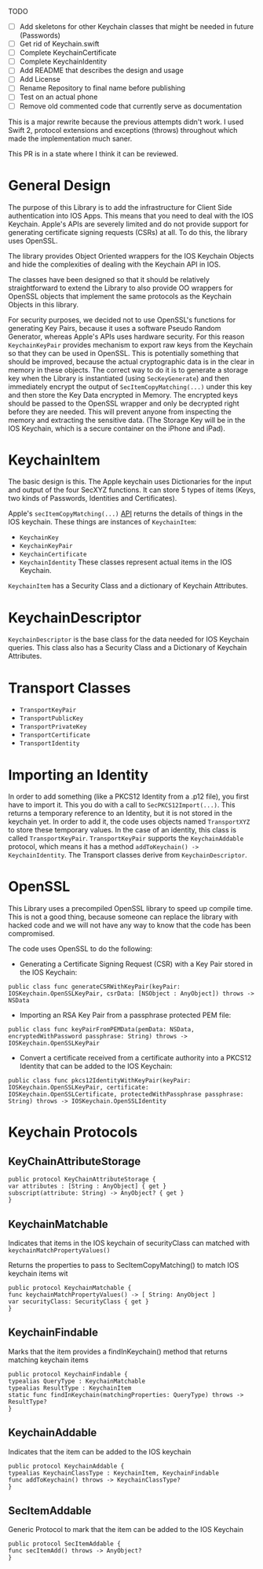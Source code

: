 TODO
- [ ] Add skeletons for other Keychain classes that might be needed in future (Passwords)
- [ ] Get rid of Keychain.swift
- [ ] Complete KeychainCertificate
- [ ] Complete KeychainIdentity
- [ ] Add README that describes the design and usage
- [ ] Add License
- [ ] Rename Repository to final name before publishing
- [ ] Test on an actual phone
- [ ] Remove old commented code that currently serve as documentation

This is a major rewrite because the previous attempts didn't work. I used Swift 2, protocol extensions and exceptions (throws) throughout which made the implementation much saner. 

This PR is in a state where I think it can be reviewed.

# General Design
The purpose of this Library is to add the infrastructure for Client Side authentication into IOS Apps. This means that you need to deal with the IOS Keychain. Apple's APIs are severely limited and do not provide support for generating certificate signing requests (CSRs) at all. To do this, the library uses OpenSSL. 

The library provides Object Oriented wrappers for the IOS Keychain Objects and hide the complexities of dealing with the Keychain API in IOS.

The classes have been designed so that it should be relatively straightforward to extend the Library to also provide OO wrappers for OpenSSL objects that implement the same protocols as the Keychain Objects in this library. 

For security purposes, we decided not to use OpenSSL's functions for generating Key Pairs, because it uses a software Pseudo Random Generator, whereas Apple's APIs uses hardware security. For this reason `KeychainKeyPair` provides mechanism to export raw keys from the Keychain so that they can be used in OpenSSL. This is potentially something that should be improved, because the actual cryptographic data is in the clear in memory in these objects. The correct way to do it is to generate a storage key when the Library is instantiated (using `SecKeyGenerate`) and then immediately encrypt the output of `SecItemCopyMatching(...)` under this key and then store the Key Data encrypted in Memory. The encrypted keys should be passed to the OpenSSL wrapper and only be decrypted right before they are needed. This will prevent anyone from inspecting the memory and extracting the sensitive data. (The Storage Key will be in the IOS Keychain, which is a secure container on the iPhone and iPad). 

# KeychainItem 
The basic design is this. The Apple keychain uses Dictionaries for the input and output of the four SecXYZ functions. It can store 5 types of items (Keys, two kinds of Passwords, Identities and Certificates).

Apple's `secItemCopyMatching(...)` [API](https://developer.apple.com/library/ios/documentation/Security/Reference/keychainservices/index.html#//apple_ref/c/func/SecItemCopyMatching) returns the details of things in the IOS keychain. These things are instances of `KeychainItem`:
* `KeychainKey`
* `KeychainKeyPair`
* `KeychainCertificate`
* `KeychainIdentity`
These classes represent actual items in the IOS Keychain.

`KeychainItem` has a Security Class and a dictionary of Keychain Attributes.

# KeychainDescriptor
`KeychainDescriptor` is the base class for the data needed for IOS Keychain queries. This class also has a Security Class and a Dictionary of Keychain Attributes.

# Transport Classes
* `TransportKeyPair`
* `TransportPublicKey`
* `TransportPrivateKey`
* `TransportCertificate`
* `TransportIdentity`

# Importing an Identity
In order to add something (like a PKCS12 Identity from a .p12 file), you first have to import it. This you do with a call to `SecPKCS12Import(...)`. This returns a temporary reference to an Identity, but it is not stored in the keychain yet. In order to add it, the code uses objects named `TransportXYZ` to store these temporary values. In the case of an identity, this class is called `TransportKeyPair`. `TransportKeyPair` supports the `KeychainAddable` protocol, which means it has a method `addToKeychain() -> KeychainIdentity`. The Transport classes derive from `KeychainDescriptor`. 

# OpenSSL
This Library uses a precompiled OpenSSL library to speed up compile time. This is not a good thing, because someone can replace the library with hacked code and we will not have any way to know that the code has been compromised. 

The code uses OpenSSL to do the following:
* Generating a Certificate Signing Request (CSR) with a Key Pair stored in the IOS Keychain:
```
public class func generateCSRWithKeyPair(keyPair: IOSKeychain.OpenSSLKeyPair, csrData: [NSObject : AnyObject]) throws -> NSData
```
* Importing an RSA Key Pair from a passphrase protected PEM file:
```    
public class func keyPairFromPEMData(pemData: NSData, encryptedWithPassword passphrase: String) throws -> IOSKeychain.OpenSSLKeyPair
```    
* Convert a certificate received from a certificate authority into a PKCS12 Identity that can be added to the IOS Keychain:
```
public class func pkcs12IdentityWithKeyPair(keyPair: IOSKeychain.OpenSSLKeyPair, certificate: IOSKeychain.OpenSSLCertificate, protectedWithPassphrase passphrase: String) throws -> IOSKeychain.OpenSSLIdentity
```

# Keychain Protocols
## KeyChainAttributeStorage
```
public protocol KeyChainAttributeStorage {
var attributes : [String : AnyObject] { get }
subscript(attribute: String) -> AnyObject? { get }
}
```
## KeychainMatchable
Indicates that items in the IOS keychain of securityClass can matched with `keychainMatchPropertyValues()`

Returns the properties to pass to SecItemCopyMatching() to match IOS keychain items wit
```
public protocol KeychainMatchable {
func keychainMatchPropertyValues() -> [ String: AnyObject ]
var securityClass: SecurityClass { get }
}
```
## KeychainFindable
Marks that the item provides a findInKeychain() method that returns matching keychain items
```
public protocol KeychainFindable {
typealias QueryType : KeychainMatchable
typealias ResultType : KeychainItem
static func findInKeychain(matchingProperties: QueryType) throws -> ResultType?
}
```
## KeychainAddable
Indicates that the item can be added to the IOS keychain
```
public protocol KeychainAddable {
typealias KeychainClassType : KeychainItem, KeychainFindable
func addToKeychain() throws -> KeychainClassType?
}
```
## SecItemAddable
Generic Protocol to mark that the item can be added to the IOS Keychain
```
public protocol SecItemAddable {
func secItemAdd() throws -> AnyObject?
}
```
